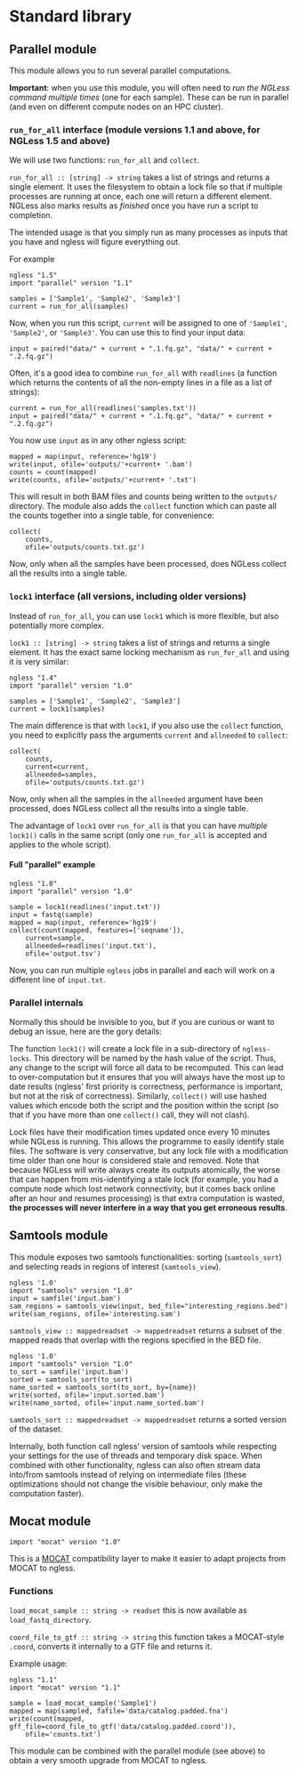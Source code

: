 # Standard library

## Parallel module

This module allows you to run several parallel computations.

**Important**: when you use this module, you will often need to _run the NGLess
command multiple times_ (one for each sample). These can be run in parallel
(and even on different compute nodes on an HPC cluster).

### `run_for_all` interface (module versions 1.1 and above, for NGLess 1.5 and above)

We will use two functions: `run_for_all` and `collect`.

`run_for_all :: [string] -> string` takes a list of strings and returns a
single element. It uses the filesystem to obtain a lock file so that if
multiple processes are running at once, each one will return a different
element. NGLess also marks results as *finished* once you have run a script to
completion.

The intended usage is that you simply run as many processes as inputs that you
have and ngless will figure everything out.

For example

    ngless "1.5"
    import "parallel" version "1.1"

    samples = ['Sample1', 'Sample2', 'Sample3']
    current = run_for_all(samples)

Now, when you run this script, `current` will be assigned to one of
`'Sample1'`, `'Sample2'`, or `'Sample3'`. You can use this to find your input
data:

    input = paired("data/" + current + ".1.fq.gz", "data/" + current + ".2.fq.gz")

Often, it's a good idea to combine `run_for_all` with `readlines` (a function which
returns the contents of all the non-empty lines in a file as a list of
strings):

    current = run_for_all(readlines('samples.txt'))
    input = paired("data/" + current + ".1.fq.gz", "data/" + current + ".2.fq.gz")

You now use `input` as in any other ngless script:

    mapped = map(input, reference='hg19')
    write(input, ofile='outputs/'+current+ '.bam')
    counts = count(mapped)
    write(counts, ofile='outputs/'+current+ '.txt')

This will result in both BAM files and counts being written to the `outputs/`
directory. The module also adds the `collect` function which can paste all the
counts together into a single table, for convenience:

    collect(
        counts,
        ofile='outputs/counts.txt.gz')

Now, only when all the samples have been processed, does NGLess collect all the
results into a single table.


### `lock1` interface (all versions, including older versions)

Instead of `run_for_all`, you can use `lock1` which is more flexible, but also
potentially more complex.

`lock1 :: [string] -> string` takes a list of strings and returns a single
element. It has the exact same locking mechanism as `run_for_all` and using it
is very similar:

    ngless "1.4"
    import "parallel" version "1.0"

    samples = ['Sample1', 'Sample2', 'Sample3']
    current = lock1(samples)


The main difference is that with `lock1`, if you also use the `collect`
function, you need to explicitly pass the arguments `current` and `allneeded`
to `collect`:

    collect(
        counts,
        current=current,
        allneeded=samples,
        ofile='outputs/counts.txt.gz')

Now, only when all the samples in the `allneeded` argument have been processed,
does NGLess collect all the results into a single table.

The advantage of `lock1` over `run_for_all` is that you can have _multiple_
`lock1()` calls in the same script (only one `run_for_all` is accepted and
applies to the whole script).

#### Full "parallel" example

    ngless "1.0"
    import "parallel" version "1.0"

    sample = lock1(readlines('input.txt'))
    input = fastq(sample)
    mapped = map(input, reference='hg19')
    collect(count(mapped, features=['seqname']),
        current=sample,
        allneeded=readlines('input.txt'),
        ofile='output.tsv')

Now, you can run multiple `ngless` jobs in parallel and each will work on a
different line of `input.txt`.

### Parallel internals

Normally this should be invisible to you, but if you are curious or want to
debug an issue, here are the gory details:

The function `lock1()` will create a lock file in a sub-directory of
`ngless-locks`. This directory will be named by the hash value of the script.
Thus, any change to the script will force all data to be recomputed. This can
lead to over-computation but it ensures that you will always have the most up
to date results (ngless' first priority is correctness, performance is
important, but not at the risk of correctness). Similarly, `collect()` will use
hashed values which encode both the script and the position within the script
(so that if you have more than one `collect()` call, they will not clash).

Lock files have their modification times updated once every 10 minutes while
NGLess is running. This allows the programme to easily identify stale files.
The software is very conservative, but any lock file with a modification time
older than one hour is considered stale and removed. Note that because NGLess
will write always create its outputs atomically, the worse that can happen from
mis-identifying a stale lock (for example, you had a compute node which lost
network connectivity, but it comes back online after an hour and resumes
processing) is that extra computation is wasted, **the processes will never
interfere in a way that you get erroneous results**.

## Samtools module

This module exposes two samtools functionalities: sorting (`samtools_sort`) and
selecting reads in regions of interest (`samtools_view`).

    ngless '1.0'
    import "samtools" version "1.0"
    input = samfile('input.bam')
    sam_regions = samtools_view(input, bed_file="interesting_regions.bed")
    write(sam_regions, ofile='interesting.sam')

`samtools_view :: mappedreadset -> mappedreadset` returns a subset of the
mapped reads that overlap with the regions specified in the BED file.

    ngless '1.0'
    import "samtools" version "1.0"
    to_sort = samfile('input.bam')
    sorted = samtools_sort(to_sort)
    name_sorted = samtools_sort(to_sort, by={name})
    write(sorted, ofile='input.sorted.bam')
    write(name_sorted, ofile='input.name_sorted.bam')

`samtools_sort :: mappedreadset -> mappedreadset` returns a sorted version of
the dataset.

Internally, both function call ngless' version of samtools while respecting
your settings for the use of threads and temporary disk space. When combined
with other functionality, ngless can also often stream data into/from samtools
instead of relying on intermediate files (these optimizations should not change
the visible behaviour, only make the computation faster).

## Mocat module

    import "mocat" version "1.0"

This is a [MOCAT](http://vm-lux.embl.de/~kultima/MOCAT) compatibility layer to
make it easier to adapt projects from MOCAT to ngless.

### Functions

`load_mocat_sample :: string -> readset` this is now available as
`load_fastq_directory`.

`coord_file_to_gtf :: string -> string` this function takes a MOCAT-style
`.coord`, converts it internally to a GTF file and returns it.

Example usage:

    ngless "1.1"
    import "mocat" version "1.1"

    sample = load_mocat_sample('Sample1')
    mapped = map(sampled, fafile='data/catalog.padded.fna')
    write(count(mapped, gff_file=coord_file_to_gtf('data/catalog.padded.coord')),
        ofile='counts.txt')

This module can be combined with the parallel module (see above) to obtain a
very smooth upgrade from MOCAT to ngless.

